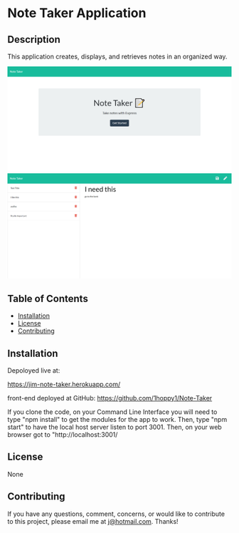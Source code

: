 # Note Taker Application

## Description

This application creates, displays, and retrieves notes in an organized way.

<img src="./public/assets/pics/main-screen-html.png" />
<img src="./public/assets/pics/notes-screen-html.png" />

## Table of Contents

* [Installation](#installation)
* [License](#license)
* [Contributing](#contributing)


## Installation

Depoloyed live at:

https://jim-note-taker.herokuapp.com/

front-end deployed at GitHub: https://github.com/1hoppy1/Note-Taker

If you clone the code, on your Command Line Interface you will need to type "npm install" to get the modules for the app to work.
Then, type "npm start" to have the local host server listen to port 3001.
Then, on your web browser got to "http://localhost:3001/

## License

None

## Contributing

If you have any questions, comment, concerns, or would like to contribute to this project, please email me at j@hotmail.com. Thanks!